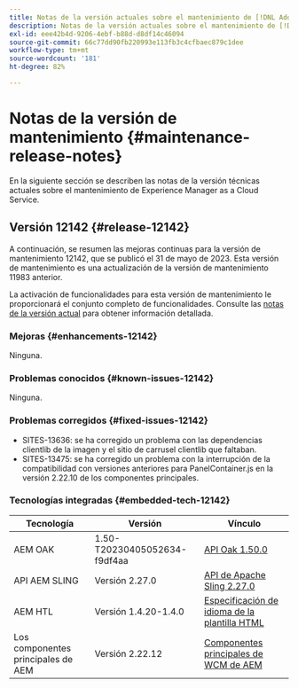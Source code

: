 ```yaml
---
title: Notas de la versión actuales sobre el mantenimiento de [!DNL Adobe Experience Manager] as a Cloud Service.
description: Notas de la versión actuales sobre el mantenimiento de [!DNL Adobe Experience Manager] as a Cloud Service.
exl-id: eee42b4d-9206-4ebf-b88d-d8df14c46094
source-git-commit: 66c77dd90fb220993e113fb3c4cfbaec879c1dee
workflow-type: tm+mt
source-wordcount: '181'
ht-degree: 82%

---
```


# Notas de la versión de mantenimiento {#maintenance-release-notes}

En la siguiente sección se describen las notas de la versión técnicas actuales sobre el mantenimiento de Experience Manager as a Cloud Service.

## Versión 12142 {#release-12142}

A continuación, se resumen las mejoras continuas para la versión de mantenimiento 12142, que se publicó el 31 de mayo de 2023. Esta versión de mantenimiento es una actualización de la versión de mantenimiento 11983 anterior.

La activación de funcionalidades para esta versión de mantenimiento le proporcionará el conjunto completo de funcionalidades. Consulte las [notas de la versión actual](/help/release-notes/release-notes-cloud/release-notes-current.md) para obtener información detallada.

### Mejoras {#enhancements-12142}

Ninguna.

### Problemas conocidos {#known-issues-12142}

Ninguna.

### Problemas corregidos {#fixed-issues-12142}

- SITES-13636: se ha corregido un problema con las dependencias clientlib de la imagen y el sitio de carrusel clientlib que faltaban.
- SITES-13475: se ha corregido un problema con la interrupción de la compatibilidad con versiones anteriores para PanelContainer.js en la versión 2.22.10 de los componentes principales.

### Tecnologías integradas {#embedded-tech-12142}

| Tecnología | Versión | Vínculo |
|---|---|---|
| AEM OAK | 1.50-T20230405052634-f9df4aa | [API Oak 1.50.0](https://www.javadoc.io/doc/org.apache.jackrabbit/oak-api/1.50.0/index.html) |
| API AEM SLING | Versión 2.27.0 | [API de Apache Sling 2.27.0](https://www.javadoc.io/doc/org.apache.sling/org.apache.sling.api/latest/index.html) |
| AEM HTL | Versión 1.4.20-1.4.0 | [Especificación de idioma de la plantilla HTML](https://github.com/adobe/htl-spec) |
| Los componentes principales de AEM | Versión 2.22.12 | [Componentes principales de WCM de AEM](https://github.com/adobe/aem-core-wcm-components) |
